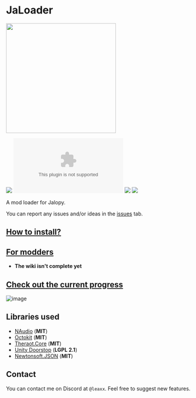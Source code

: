 # JaLoader

<img src="https://github.com/theLeaxx/JaLoader/assets/101940826/9c3148c2-9db0-4357-874d-a1ed0f929f52" width="300">


[![](https://img.shields.io/github/v/release/theLeaxx/JaLoader)](#) [![](https://img.shields.io/github/downloads/theLeaxx/JaLoader/latest/JaPatcher.zip)](#) [![](https://img.shields.io/github/downloads/theLeaxx/JaLoader/total)](#) [![](https://img.shields.io/github/last-commit/theLeaxx/JaLoader/dev)](#) 

A mod loader for Jalopy.

You can report any issues and/or ideas in the [issues](https://github.com/theLeaxx/JaLoader/issues) tab.

## [How to install?](https://github.com/theLeaxx/JaLoader/wiki/Installing-JaLoader-via-JaPatcher)

## [For modders](https://github.com/theLeaxx/JaLoader/wiki)
* **The wiki isn't complete yet**

## [Check out the current progress](https://github.com/users/theLeaxx/projects/1)

![image](https://github.com/theLeaxx/JaLoader/assets/101940826/7c242857-0dff-4b08-8c44-e0ff3d63424a)

## Libraries used
* [NAudio](https://github.com/naudio/NAudio) (**MIT**)
* [Octokit](https://github.com/octokit/octokit.net) (**MIT**)
* [Theraot.Core](https://github.com/theraot/Theraot) (**MIT**)
* [Unity Doorstop](https://github.com/NeighTools/UnityDoorstop) (**LGPL 2.1**)
* [Newtonsoft.JSON](https://github.com/JamesNK/Newtonsoft.Json) (**MIT**)

## Contact
You can contact me on Discord at `@leaxx`. Feel free to suggest new features.
